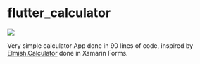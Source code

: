 # flutter_calculator


![](https://github.com/escamoteur/flutter_calculator/blob/master/screenshots/screenshot.PNG)

Very simple calculator App done in 90 lines of code, inspired by [Elmish.Calculator](https://github.com/nosami/Elmish.Calculator) done in Xamarin Forms.